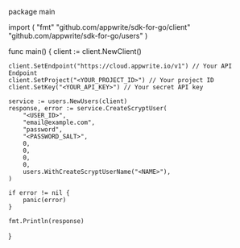 package main

import (
    "fmt"
    "github.com/appwrite/sdk-for-go/client"
    "github.com/appwrite/sdk-for-go/users"
)

func main() {
    client := client.NewClient()

    client.SetEndpoint("https://cloud.appwrite.io/v1") // Your API Endpoint
    client.SetProject("<YOUR_PROJECT_ID>") // Your project ID
    client.SetKey("<YOUR_API_KEY>") // Your secret API key

    service := users.NewUsers(client)
    response, error := service.CreateScryptUser(
        "<USER_ID>",
        "email@example.com",
        "password",
        "<PASSWORD_SALT>",
        0,
        0,
        0,
        0,
        users.WithCreateScryptUserName("<NAME>"),
    )

    if error != nil {
        panic(error)
    }

    fmt.Println(response)
}
